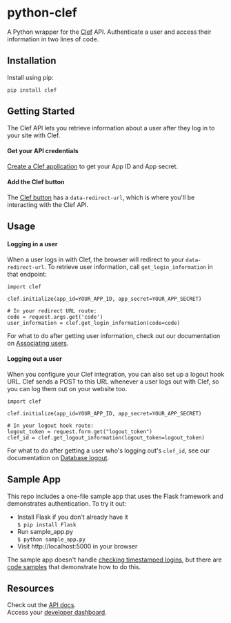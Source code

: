 python-clef
=================================

A Python wrapper for the [Clef](https://getclef.com/) API. Authenticate a user and access their information in two lines of code. 


Installation
------------

Install using pip:        

 ```
 pip install clef
 ```

Getting Started
-----------

The Clef API lets you retrieve information about a user after they log in to your site with Clef. 

#### Get your API credentials

[Create a Clef application](http://docs.getclef.com/v1.0/docs/creating-a-clef-application) to get your App ID and App secret.

#### Add the Clef button

The [Clef button](http://docs.getclef.com/v1.0/docs/adding-the-clef-button) has a `data-redirect-url`, which is where you'll be interacting with the Clef API.

Usage
-----

#### Logging in a user

When a user logs in with Clef, the browser will redirect to your `data-redirect-url`. To retrieve user information, call `get_login_information` in that endpoint: 

``` 
import clef

clef.initialize(app_id=YOUR_APP_ID, app_secret=YOUR_APP_SECRET)

# In your redirect URL route: 
code = request.args.get('code')
user_information = clef.get_login_information(code=code)
```

For what to do after getting user information, check out our documentation on
[Associating users](http://docs.getclef.com/v1.0/docs/persisting-users).

#### Logging out a user

When you configure your Clef integration, you can also set up a logout hook URL. Clef sends a POST to this URL whenever a user logs out with Clef, so you can log them out on your website too.

```
import clef

clef.initialize(app_id=YOUR_APP_ID, app_secret=YOUR_APP_SECRET)

# In your logout hook route:
logout_token = request.form.get("logout_token")
clef_id = clef.get_logout_information(logout_token=logout_token)
```

For what to do after getting a user who's logging out's `clef_id`, see our
documentation on [Database
logout](http://docs.getclef.com/v1.0/docs/database-logout).


Sample App
----------

This repo includes a one-file sample app that uses the Flask framework and demonstrates authentication. To try it out:    
* Install Flask if you don't already have it      
`$ pip install Flask`    
* Run sample_app.py     
`$ python sample_app.py`          
* Visit http://localhost:5000 in your browser      

The sample app doesn't handle [checking timestamped logins](http://docs.getclef.com/v1.0/docs/checking-timestamped-logins), but there are [code samples](http://docs.getclef.com/v1.0/docs/overview-1) that demonstrate how to do this.

 
Resources
--------
Check out the [API docs](http://docs.getclef.com/v1.0/docs/).     
Access your [developer dashboard](https://getclef.com/user/login).
